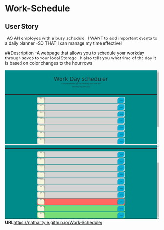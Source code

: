 # Work-Schedule

## User Story
-AS AN employee with a busy schedule
-I WANT to add important events to a daily planner
-SO THAT I can manage my time effectivel

##Description
-A webpage that allows you to schedule your workday through saves to your local Storage
-It also tells you what time of the day it is based on color changes to the hour rows

![alt text](img/Work1.PNG)
![alt text](img/Work2.PNG)
**URL**https://nathantyle.github.io/Work-Schedule/